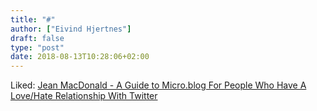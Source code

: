 ```yaml
---
title: "#"
author: ["Eivind Hjertnes"]
draft: false
type: "post"
date: 2018-08-13T10:28:06+02:00
---
```


Liked: [Jean
MacDonald - A Guide to Micro.blog For People Who Have A Love/Hate
Relationship With Twitter](http://micro.welltempered.net/2018/04/10/a-guide-to.html)
